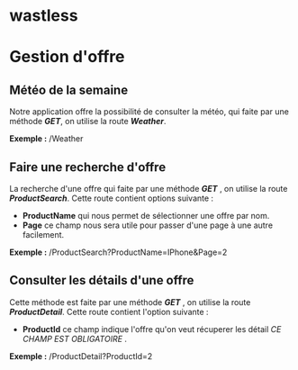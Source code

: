 
# wastless

# Gestion d'offre

## Météo de la semaine 
Notre application offre la possibilité de consulter la météo, qui faite par une méthode ***GET***, on utilise la route ***Weather***.

**Exemple :** /Weather

## Faire une recherche d'offre
La recherche d'une offre qui faite par une méthode ***GET*** , on utilise la route ***ProductSearch***.
Cette route contient options suivante :

 - **ProductName** qui nous permet de sélectionner une offre par nom.
 - **Page** ce champ nous sera utile pour passer d'une page à une autre facilement.

 **Exemple :** /ProductSearch?ProductName=IPhone&Page=2
 
## Consulter les détails d'une offre
Cette méthode est faite par une méthode ***GET*** , on utilise la route ***ProductDetail***.
Cette route contient l'option suivante :

 - **ProductId** ce champ indique l'offre qu'on veut récuperer les détail *CE CHAMP EST OBLIGATOIRE* .

 **Exemple :** /ProductDetail?ProductId=2
